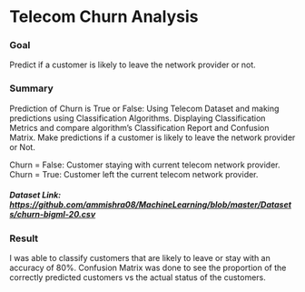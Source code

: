 # Telecom Churn Analysis

### Goal
Predict if a customer is likely to leave the network provider or not.

### Summary
Prediction of Churn is True or False: Using Telecom Dataset and making predictions using Classification Algorithms. Displaying Classification Metrics and compare algorithm’s Classification Report and Confusion Matrix. Make predictions if a customer is likely to leave the network provider or Not.

Churn = False: Customer staying with current telecom network provider. Churn = True: Customer left the current telecom network provider.

##### Dataset Link: https://github.com/ammishra08/MachineLearning/blob/master/Datasets/churn-bigml-20.csv

### Result
 I was able to classify customers that are likely to leave or stay with an accuracy of 80%. Confusion Matrix was done to see the proportion of the correctly predicted customers vs the actual status of the customers.
